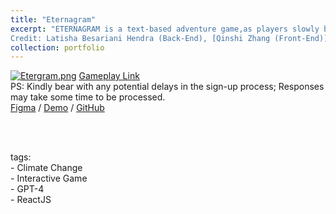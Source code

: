 ```yaml
---
title: "Eternagram"
excerpt: "ETERNAGRAM is a text-based adventure game,as players slowly begin to unravel the stories in the distant world by conversing with Ryno through Eternagram, they discover ways to move around in the world by telling Ryno, and learn about the mysteries of the world.<br><br>
Credit: Latisha Besariani Hendra (Back-End), [Qinshi Zhang (Front-End)](#), Suifang Zhou (Game Design)"
collection: portfolio
---
```


   [![Etergram.png](https://i.postimg.cc/fLKVjF57/Etergram.png)](https://postimg.cc/9RDXcL6z)
   [Gameplay Link](https://eternagram.xyz/)<br>
   PS: Kindly bear with any potential delays in the sign-up process; Responses may take some time to be processed.<br>
    [Figma](https://www.figma.com/file/H8QSnFBGWVWHsr0KtDcR1x/Eternagram?type=design&node-id=102%3A3&mode=design&t=EFo6wo8ueDWTAoRD-1)
  / [Demo](https://drive.google.com/file/d/1XllwNe9dRExplsAWpIiAOuk9snLeT8Wd/view?usp=sharing) 
 / [GitHub](https://github.com/Carolzhangzz/Eternagram)<br>
 

  <br><br>

  tags: <br>
    - Climate Change <br>
    - Interactive Game <br>
    - GPT-4 <br>
    - ReactJS <br>
